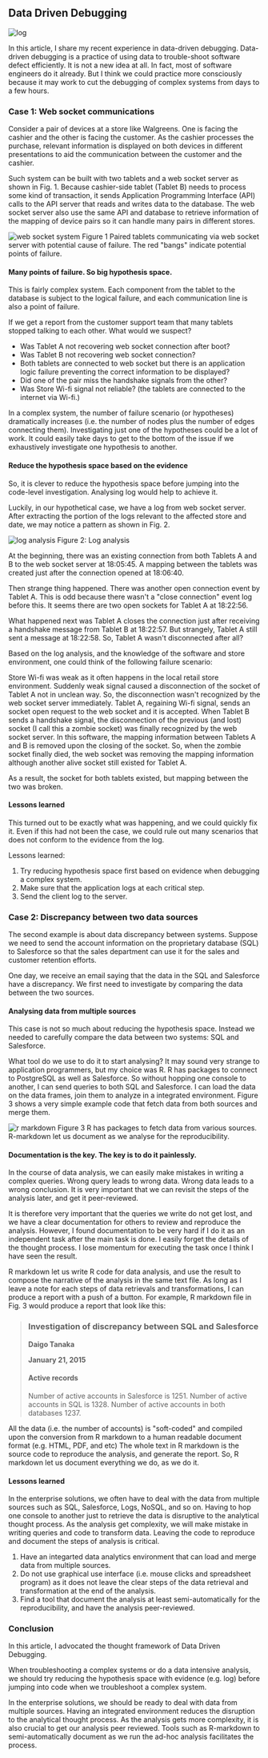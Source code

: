 <!--markdown-->
## Data Driven Debugging

![log](https://farm9.staticflickr.com/8640/16221210937_9b318f5a77_c.jpg)

In this article, I share my recent experience in data-driven debugging.
Data-driven debugging is a practice of using data to trouble-shoot software
defect efficiently. It is not a new idea at all. In fact, most of software
engineers do it already. But I think we could practice more consciously because
it may work to cut the debugging of complex systems from days to a few hours.

### Case 1: Web socket communications

Consider a pair of devices at a store like Walgreens. One is facing the cashier
and the other is facing the customer. As the cashier processes the purchase,
relevant information is displayed on both devices in different presentations to
aid the communication between the customer and the cashier.

Such system can be built with two tablets and a web socket server as shown in
Fig. 1. Because cashier-side tablet (Tablet B) needs to process some
kind of transaction, it sends Application Programming Interface (API) calls 
to the API server that reads and writes data to the database. The web socket 
server also use the same API and database to retrieve information of the mapping
of device pairs so it can handle many pairs in different stores.

![web socket system](https://farm8.staticflickr.com/7318/16219713070_e3a3544d54_c.jpg)
Figure 1 Paired tablets communicating via web socket server with potential
cause of failure. The red "bangs" indicate potential points of failure.

#### Many points of failure. So big hypothesis space.

This is fairly complex system. Each component from the tablet to the database
is subject to the logical failure, and each communication line is also a point
of failure.

If we get a report from the customer support team that many tablets stopped
talking to each other. What would we suspect?

- Was Tablet A not recovering web socket connection after boot?
- Was Tablet B not recovering web socket connection?
- Both tablets are connected to web socket but there is an application logic
  failure preventing the correct information to be displayed?
- Did one of the pair miss the handshake signals from the other?
- Was Store Wi-fi signal not reliable? (the tablets are connected to the
  internet via Wi-fi.)

In a complex system, the number of failure scenario (or hypotheses)
dramatically increases (i.e. the number of nodes plus the number of edges
connecting them). Investigating just one of the hypotheses could be a lot of
work. It could easily take days to get to the bottom of the issue if we
exhaustively investigate one hypothesis to another.

#### Reduce the hypothesis space based on the evidence

So, it is clever to reduce the hypothesis space before jumping into the
code-level investigation. Analysing log would help to achieve it.

Luckily, in our hypothetical case, we have a log from web socket server. After
extracting the portion of the logs relevant to the affected store and date,
we may notice a pattern as shown in Fig. 2.

![log analysis](https://farm8.staticflickr.com/7404/16381140766_43d0d4cdd4_c.jpg)
Figure 2: Log analysis

At the beginning, there was an existing connection from both Tablets A and B
to the web socket server at 18:05:45. A mapping between the tablets was
created just after the connection opened at 18:06:40.

Then strange thing happened. There was another open connection event by Tablet
A. This is odd because there wasn't a "close connection" event log before this.
It seems there are two open sockets for Tablet A at 18:22:56.

What happened next was Tablet A closes the connection just after receiving a
handshake message from Tablet B at 18:22:57. But strangely, Tablet A still
sent a message at 18:22:58. So, Tablet A wasn't disconnected after all?

Based on the log analysis, and the knowledge of the software and store
environment, one could think of the following failure scenario:

Store Wi-fi was weak as it often happens in the local retail store environment.
Suddenly weak signal caused a disconnection of the socket of Tablet A not in
unclean way. So, the disconnection wasn't recognized by the web socket server
immediately. Tablet A, regaining Wi-fi signal, sends an socket open request to
the web socket and it is accepted. When Tablet B sends a handshake signal, the
disconnection of the previous (and lost) socket (I call this a zombie socket)
was finally recognized by the web socket server. In this software, the mapping
information between Tablets A and B is removed upon the closing of the socket.
So, when the zombie socket finally died, the web socket was removing the
mapping information although another alive socket still existed for Tablet A.

As a result, the socket for both tablets existed, but mapping between the two 
was broken.

#### Lessons learned

This turned out to be exactly what was happening, and we could quickly fix it.
Even if this had not been the case, we could rule out many scenarios that does
not conform to the evidence from the log.

Lessons learned:

1. Try reducing hypothesis space first based on evidence when debugging a
   complex system.
2. Make sure that the application logs at each critical step.
3. Send the client log to the server.

### Case 2: Discrepancy between two data sources

The second example is about data discrepancy between systems. Suppose we need
to send the account information on the proprietary database (SQL) to Salesforce
so that the sales department can use it for the sales and customer retention
efforts.

One day, we receive an email saying that the data in the SQL and Salesforce
have a discrepancy. We first need to investigate by comparing the data between
the two sources.

#### Analysing data from multiple sources

This case is not so much about reducing the hypothesis space. Instead we needed
to carefully compare the data between two systems: SQL and Salesforce.  

What tool do we use to do it to start analysing? It may sound very strange to
application programmers, but my choice was R. R has packages to connect to
PostgreSQL as well as Salesforce. So without hopping one console to another,
I can send queries to both SQL and Salesforce. I can load the data on the data
frames, join them to analyze in a integrated environment. Figure 3 shows a
very simple example code that fetch data from both sources and merge them.

![r markdown](https://farm8.staticflickr.com/7282/16407123515_9ef3bcc20a_z.jpg)
Figure 3 R has packages to fetch data from various sources. R-markdown let us
document as we analyse for the reproducibility.

#### Documentation is the key. The key is to do it painlessly.

In the course of data analysis, we can easily make mistakes in writing a
complex queries. Wrong query leads to wrong data. Wrong data leads to a wrong
conclusion. It is very important that we can revisit the steps of the analysis
later, and get it peer-reviewed.

It is therefore very important that the queries we write do not get lost, and
we have a clear documentation for others to review and reproduce the analysis.
However, I found documentation to be very hard if I do it as an independent
task after the main task is done. I easily forget the details of the thought
process. I lose momentum for executing the task once I think I have seen the
result.

R markdown let us write R code for data analysis, and use the result to compose
the narrative of the analysis in the same text file. As long as I leave
a note for each steps of data retrievals and transformations, I can produce a
report with a push of a button. For example, R markdown file in Fig. 3 would
produce a report that look like this:

> ### Investigation of discrepancy between SQL and Salesforce
> **Daigo Tanaka**
>
> **January 21, 2015**
> 
> #### Active records
> Number of active accounts in Salesforce is 1251.
> Number of active accounts in SQL is 1328.
> Number of active accounts in both databases 1237.

All the data (i.e. the number of accounts) is "soft-coded" and compiled upon
the conversion from R markdown to a human readable document format (e.g. HTML,
PDF, and etc) The whole text in R markdown is the source code to reproduce the
analysis, and generate the report. So, R markdown let us document everything we
do, as we do it.

#### Lessons learned

In the enterprise solutions, we often have to deal with the data from multiple
sources such as SQL, Salesforce, Logs, NoSQL, and so on. Having to hop one
console to another just to retrieve the data is disruptive to the analytical
thought process. As the analysis get complexity, we will make mistake in
writing queries and code to transform data. Leaving the code to reproduce and
document the steps of analysis is critical.

1. Have an integarted data analytics environment that can load and merge data
   from multiple sources.
2. Do not use graphical use interface (i.e. mouse clicks and spreadsheet
   program) as it does not leave the clear steps of the data retrieval and
transformation at the end of the analysis.
3. Find a tool that document the analysis at least semi-automatically for
   the reproducibility, and have the analysis peer-reviewed.

### Conclusion

In this article, I advocated the thought framework of Data Driven Debugging.

When troubleshooting a complex systems or do a data intensive analysis, we
should try reducing the hypothesis space with evidence (e.g. log) before jumping 
into code when we troubleshoot a complex system.

In the enterprise solutions, we should be ready to deal with data from multiple
sources. Having an integrated environment reduces the disruption to the
analytical thought process. As the analysis gets more complexity, it is also
crucial to get our analysis peer reviewed. Tools such as R-markdown to
semi-automatically document as we run the ad-hoc analysis facilitates the
process.
